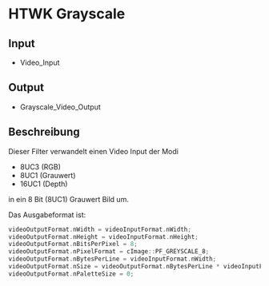 # HTWK Grayscale

## Input
* Video_Input

## Output
* Grayscale_Video_Output

## Beschreibung
Dieser Filter verwandelt einen Video Input der Modi

* 8UC3 (RGB)
* 8UC1 (Grauwert)
* 16UC1 (Depth)

in ein 8 Bit (8UC1) Grauwert Bild um.

Das Ausgabeformat ist:
```cpp
videoOutputFormat.nWidth = videoInputFormat.nWidth;
videoOutputFormat.nHeight = videoInputFormat.nHeight;
videoOutputFormat.nBitsPerPixel = 8;
videoOutputFormat.nPixelFormat = cImage::PF_GREYSCALE_8;
videoOutputFormat.nBytesPerLine = videoInputFormat.nWidth;
videoOutputFormat.nSize = videoOutputFormat.nBytesPerLine * videoInputFormat.nHeight;
videoOutputFormat.nPaletteSize = 0;
```



